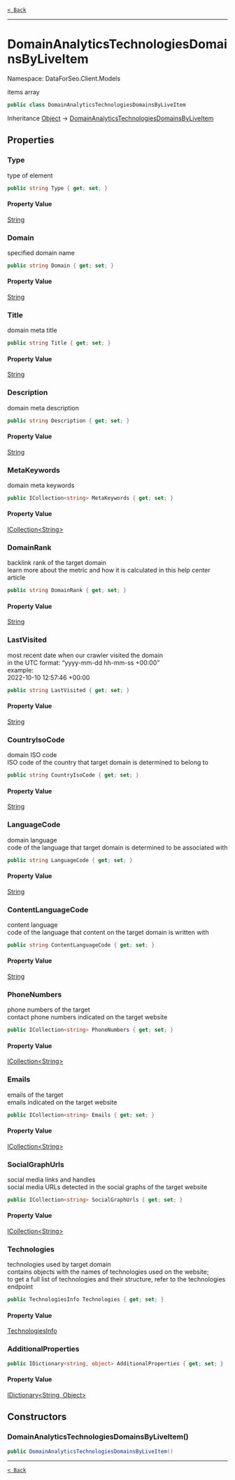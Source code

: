 [`< Back`](./)

---

# DomainAnalyticsTechnologiesDomainsByLiveItem

Namespace: DataForSeo.Client.Models

items array

```csharp
public class DomainAnalyticsTechnologiesDomainsByLiveItem
```

Inheritance [Object](https://docs.microsoft.com/en-us/dotnet/api/system.object) → [DomainAnalyticsTechnologiesDomainsByLiveItem](./dataforseo.client.models.domainanalyticstechnologiesdomainsbyliveitem)

## Properties

### **Type**

type of element

```csharp
public string Type { get; set; }
```

#### Property Value

[String](https://docs.microsoft.com/en-us/dotnet/api/system.string)<br>

### **Domain**

specified domain name

```csharp
public string Domain { get; set; }
```

#### Property Value

[String](https://docs.microsoft.com/en-us/dotnet/api/system.string)<br>

### **Title**

domain meta title

```csharp
public string Title { get; set; }
```

#### Property Value

[String](https://docs.microsoft.com/en-us/dotnet/api/system.string)<br>

### **Description**

domain meta description

```csharp
public string Description { get; set; }
```

#### Property Value

[String](https://docs.microsoft.com/en-us/dotnet/api/system.string)<br>

### **MetaKeywords**

domain meta keywords

```csharp
public ICollection<string> MetaKeywords { get; set; }
```

#### Property Value

[ICollection&lt;String&gt;](https://docs.microsoft.com/en-us/dotnet/api/system.collections.generic.icollection-1)<br>

### **DomainRank**

backlink rank of the target domain
 <br>learn more about the metric and how it is calculated in this help center article

```csharp
public string DomainRank { get; set; }
```

#### Property Value

[String](https://docs.microsoft.com/en-us/dotnet/api/system.string)<br>

### **LastVisited**

most recent date when our crawler visited the domain
 <br>in the UTC format: “yyyy-mm-dd hh-mm-ss +00:00”
 <br>example:
 <br>2022-10-10 12:57:46 +00:00

```csharp
public string LastVisited { get; set; }
```

#### Property Value

[String](https://docs.microsoft.com/en-us/dotnet/api/system.string)<br>

### **CountryIsoCode**

domain ISO code
 <br>ISO code of the country that target domain is determined to belong to

```csharp
public string CountryIsoCode { get; set; }
```

#### Property Value

[String](https://docs.microsoft.com/en-us/dotnet/api/system.string)<br>

### **LanguageCode**

domain language
 <br>code of the language that target domain is determined to be associated with

```csharp
public string LanguageCode { get; set; }
```

#### Property Value

[String](https://docs.microsoft.com/en-us/dotnet/api/system.string)<br>

### **ContentLanguageCode**

content language
 <br>code of the language that content on the target domain is written with

```csharp
public string ContentLanguageCode { get; set; }
```

#### Property Value

[String](https://docs.microsoft.com/en-us/dotnet/api/system.string)<br>

### **PhoneNumbers**

phone numbers of the target
 <br>contact phone numbers indicated on the target website

```csharp
public ICollection<string> PhoneNumbers { get; set; }
```

#### Property Value

[ICollection&lt;String&gt;](https://docs.microsoft.com/en-us/dotnet/api/system.collections.generic.icollection-1)<br>

### **Emails**

emails of the target
 <br>emails indicated on the target website

```csharp
public ICollection<string> Emails { get; set; }
```

#### Property Value

[ICollection&lt;String&gt;](https://docs.microsoft.com/en-us/dotnet/api/system.collections.generic.icollection-1)<br>

### **SocialGraphUrls**

social media links and handles
 <br>social media URLs detected in the social graphs of the target website

```csharp
public ICollection<string> SocialGraphUrls { get; set; }
```

#### Property Value

[ICollection&lt;String&gt;](https://docs.microsoft.com/en-us/dotnet/api/system.collections.generic.icollection-1)<br>

### **Technologies**

technologies used by target domain
 <br>contains objects with the names of technologies used on the website;
 <br>to get a full list of technologies and their structure, refer to the technologies endpoint

```csharp
public TechnologiesInfo Technologies { get; set; }
```

#### Property Value

[TechnologiesInfo](./dataforseo.client.models.technologiesinfo)<br>

### **AdditionalProperties**

```csharp
public IDictionary<string, object> AdditionalProperties { get; set; }
```

#### Property Value

[IDictionary&lt;String, Object&gt;](https://docs.microsoft.com/en-us/dotnet/api/system.collections.generic.idictionary-2)<br>

## Constructors

### **DomainAnalyticsTechnologiesDomainsByLiveItem()**

```csharp
public DomainAnalyticsTechnologiesDomainsByLiveItem()
```

---

[`< Back`](./)
